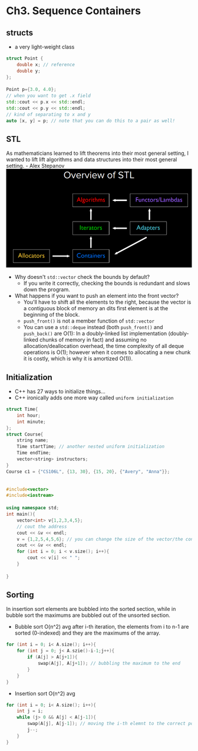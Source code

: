 
# Ch3. Sequence Containers

## structs
- a very light-weight class
```cpp
struct Point {
    double x; // reference
    double y;
};

Point p={3.0, 4.0};
// when you want to get .x field
std::cout << p.x << std::endl;
std::cout << p.y << std::endl;
// kind of separating to x and y
auto [x, y] = p; // note that you can do this to a pair as well!
```
## STL
As mathematicians learned to lift theorems into their most general setting, I wanted to lift
lift algorithms and data structures into their most general setting. - Alex Stepanov
![alt text](./images/lec3-stl-overview.png)
- Why doesn't `std::vector` check the bounds by default?
    - If you write it correctly, checking the bounds is redundant and slows down the program.
- What happens if you want to push an element into the front vector?
    - You'll have to shift all the elements to the right, because the vector is a contiguous block of memory an dits first element is at the beginning of the block.
    - `push_front()` is not a member function of `std::vector`
    - You can use a `std::deque` instead (both `push_front()` and `push_back()` are O(1): In a doubly-linked list implementation (doubly-linked chunks of memory in fact) and assuming no allocation/deallocation overhead, the time complexity of all deque operations is O(1); however when it comes to allocating a new chunk it is costly, which is why it is amortized O(1)).
## Initialization
- C++ has 27 ways to initialize things...
- C++ ironically adds one more way called `uniform initialization`
```cpp
struct Time{
    int hour;
    int minute;
};
struct Course{
    string name;
    Time startTime; // another nested uniform initialization
    Time endTime;
    vector<string> instructors;
}
Course c1 = {"CS106L", {13, 30}, {15, 20}, {"Avery", "Anna"}};
```
```cpp

#include<vector>
#include<iostream>

using namespace std;
int main(){
    vector<int> v{1,2,3,4,5};
    // cout the address
    cout << &v << endl;
    v = {1,2,5,4,5,6}; // you can change the size of the vector/the content and the address will remain the same
    cout << &v << endl;
    for (int i = 0; i < v.size(); i++){
        cout << v[i] << " ";
    }

}
```

## Sorting
In insertion sort elements are bubbled into the sorted section, while in bubble sort the maximums are bubbled out of the unsorted section.

- Bubble sort O(n^2) avg
after i-th iteration, the elements from i to n-1 are sorted (0-indexed) and they are the maximums of the array.
```cpp
for (int i = 0; i< A.size(); i++){
    for (int j = 0; j< A.szie()-i-1;j++){
        if (A[j] > A[j+1]){
            swap(A[j], A[j+1]); // bubbling the maximum to the end
        }
    }
}

```
- Insertion sort O(n^2) avg
```cpp
for (int i = 0; i< A.size(); i++){
    int j = i;
    while (j> 0 && A[j] < A[j-1]){
        swap(A[j], A[j-1]); // moving the i-th elemnt to the correct position
        j--;
    }
}